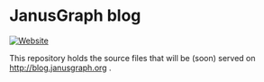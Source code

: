 # JanusGraph blog

[![Website][website-shield]][website-link]

[website-shield]: https://img.shields.io/website-up-down-green-red/http/blog.janusgraph.org.svg?label=blog.janusgraph.org
[website-link]: http://blog.janusgraph.org

This repository holds the source files that will be (soon) served on
http://blog.janusgraph.org .
